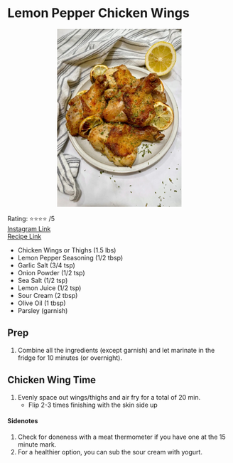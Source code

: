 # Lemon Pepper Chicken Wings
<p align="center">
  <img src="images/lemon-pepper-chicken-wings.jpg" width="280" height="400">
</p>

Rating: :star::star::star::star: /5  
[Instagram Link](https://www.instagram.com/reel/Cjsmp4Vvxgu/?igshid=Nzg3NjI1NGI%3D)  
[Recipe Link](https://www.thesavorychopstick.com/lemon-pepper-chicken/)

- Chicken Wings or Thighs (1.5 lbs)
- Lemon Pepper Seasoning (1/2 tbsp)
- Garlic Salt (3/4 tsp)
- Onion Powder (1/2 tsp)
- Sea Salt (1/2 tsp)
- Lemon Juice (1/2 tsp)
- Sour Cream (2 tbsp)
- Olive Oil (1 tbsp)
- Parsley (garnish)

## Prep
1. Combine all the ingredients (except garnish) and let marinate in the fridge for 10 minutes (or overnight).

## Chicken Wing Time
1. Evenly space out wings/thighs and air fry for a total of 20 min.
    - Flip 2-3 times finishing with the skin side up

#### Sidenotes
1. Check for doneness with a meat thermometer if you have one at the 15 minute mark.
1. For a healthier option, you can sub the sour cream with yogurt.
